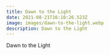 ```yaml
---
title: Dawn to the Light
date: 2021-08-21T16:10:26.523Z
image: images/dawn-to-the-light.webp
description: Dawn to the Light
---
```

Dawn to the Light